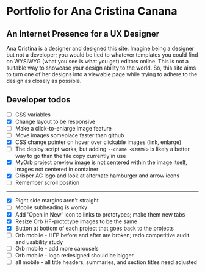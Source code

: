 # Portfolio for Ana Cristina Canana

## An Internet Presence for a UX Designer

Ana Cristina is a designer and designed this site. Imagine being a designer but not a developer; you would be tied to whatever templates you could find on WYSIWYG (what you see is what you get) editors online. This is not a suitable way to showcase your design ability to the world. So, this site aims to turn one of her designs into a viewable page while trying to adhere to the design as closely as possible.

## Developer todos

- [ ] CSS variables
- [x] Change layout to be responsive
- [ ] Make a click-to-enlarge image feature
- [ ] Move images someplace faster than github
- [x] CSS change pointer on hover over clickable images (link, enlarge)
- [ ] The deploy script works, but adding `--cname <CNAME>` is likely a better way to go than the file copy currently in use
- [x] MyOrb project preview image is not centered within the image itself, images not centered in container
- [x] Crisper AC logo and look at alternate hamburger and arrow icons
- [ ] Remember scroll position

---

- [x] Right side margins aren't straight
- [ ] Mobile subheading is wonky
- [x] Add 'Open in New' icon to links to prototypes; make them new tabs
- [x] Resize Orb HF-prototype images to be the same
- [x] Button at bottom of each project that goes back to the projects
- [ ] Orb mobile - HFP before and after are broken; redo competitive audit and usability study
- [ ] Orb mobile - add more carousels
- [ ] Orb mobile - logo redesigned should be bigger
- [ ] all mobile - all title headers, summaries, and section titles need adjusted
